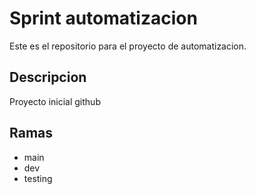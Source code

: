 # Sprint automatizacion 
Este es el repositorio para el proyecto de automatizacion.
## Descripcion
Proyecto inicial github
## Ramas
- main
- dev
- testing
